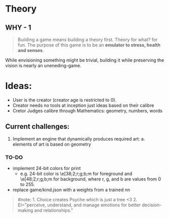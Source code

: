 # Theory
## WHY - 1
> Building a game means building a theory first. Theory for what? for fun. The purpose of this game is to be an **emulator to stress, health and senses**.

While envisioning something might be trivial, building it while preserving the vision is nearly an uneneding-game.

# Ideas:
- User is the creator (creator age is restricted to 0).
- Creator needs no tools at inception just ideas based on their calibre
- Cretor Judges calibre through Mathematics: geometry, numbers, words

## Current challenges: 
1. Implement an engine that dynamically produces required art:
   a. elements of art is based on geometry

### TO-DO
  * implement 24-bit colors for print 
    * e.g. 24-bit color is \e[38;2;r;g;b;m for foreground and \e[48;2;r;g;b;m for background, where r, g, and b are values from 0 to 255.
  * replace game/kind.json with a weights from a trained nn

> #note: 
    1. Choice creates Psyche which is just a tree <3
    2. EI="perceive, understand, and manage emotions for better decision-making and relationships." 
